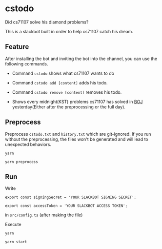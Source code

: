 # cstodo

Did cs71107 solve his diamond problems?

This is a slackbot built in order to help cs71107 catch his dream.

## Feature

After installing the bot and inviting the bot into the channel, you can use the following commands.

* Command `cstodo` shows what cs71107 wants to do

* Command `cstodo add [content]` adds his todo.

* Command `cstodo remove [content]` removes his todo.

* Shows every midnight(KST) problems cs71107 has solved in [BOJ](https://www.acmicpc.net/) yesterday(Either after the preprocessing or the full day).


## Preprocess

Preprocess `cstodo.txt` and `history.txt` which are git-ignored. If you run without the preprocessing, the files won't be generated and will lead to unexpected behaviors.

`yarn`

`yarn preprocess`

## Run

Write

`export const signingSecret = 'YOUR SLACKBOT SIGNING SECRET';`

`export const accessToken = 'YOUR SLACKBOT ACCESS TOKEN';`

in `src/config.ts` (after making the file)

Execute

`yarn`

`yarn start`